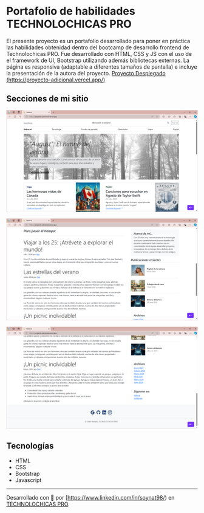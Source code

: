 # Portafolio de habilidades TECHNOLOCHICAS PRO
El presente proyecto es un portafolio desarrollado para poner en práctica las habilidades obtenidad dentro del bootcamp de desarrollo frontend de Technolochicas PRO.
Fue desarrollado con HTML, CSS y JS con el uso de el framework de UI, Bootstrap utilizando además bibliotecas externas.
La página es responsiva (adaptable a diferentes tamaños de pantalla) e incluye la presentación de la autora del proyecto.
[Proyecto Desplegado (https://proyecto-adicional.vercel.app/)](https://proyecto-adicional.vercel.app/)
## Secciones de mi sitio

![Blog](assets/Readme/Ad1.png)

![Blog](assets\Readme\Ad2.png)

![Blog](assets\Readme\Ad3.png)
## Tecnologías
* HTML
* CSS
* Bootstrap
* Javascript
---
Desarrollado con 💜 por [https://www.linkedin.com/in/soynat98/) en [TECHNOLOCHICAS PRO](https://tecnolochicas.mx/).


